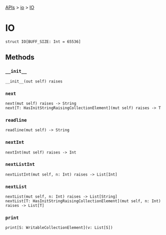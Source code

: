 [APIs](../index.md) > [io](./index.md) > [IO]()

# IO

```
struct IO[BUFF_SIZE: Int = 65536]
```

## Methods

### `__init__`

```
__init__(out self) raises
```

### `next`

```
next(mut self) raises -> String
next[T: HasInitStringRaisingCollectionElement](mut self) raises -> T
```

### `readline`

```
readline(mut self) -> String
```

### `nextInt`

```
nextInt(mut self) raises -> Int
```

### `nextListInt`

```
nextListInt(mut self, n: Int) raises -> List[Int]
```

### `nextList`

```
nextList(mut self, n: Int) raises -> List[String]
nextList[T: HasInitStringRaisingCollectionElement](mut self, n: Int) raises -> List[T]
```

### `print`

```
print[S: WritableCollectionElement](v: List[S])
```
